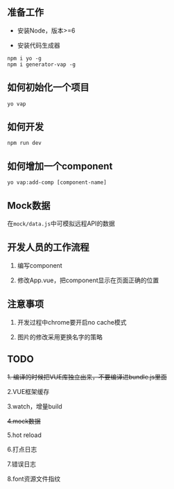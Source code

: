 
## 准备工作

- 安装Node，版本>=6

- 安装代码生成器

```
npm i yo -g
npm i generator-vap -g
```

## 如何初始化一个项目

```
yo vap
```

## 如何开发

```
npm run dev
```

## 如何增加一个component

```
yo vap:add-comp [component-name]
```

## Mock数据

在`mock/data.js`中可模拟远程API的数据

## 开发人员的工作流程

1. 编写component

2. 修改App.vue，把component显示在页面正确的位置


## 注意事项

1. 开发过程中chrome要开启no cache模式

2. 图片的修改采用更换名字的策略

## TODO

~~1. 编译的时候把VUE库独立出来，不要编译进bundle.js里面~~

2.VUE框架缓存

3.watch，增量build

~~4.mock数据~~

5.hot reload

6.打点日志

7.错误日志

8.font资源文件指纹
